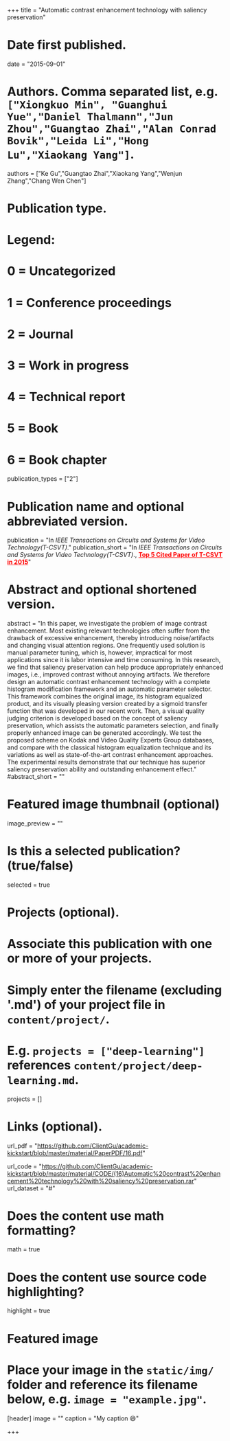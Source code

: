 +++
title = "Automatic contrast enhancement technology with saliency preservation"

# Date first published.
date = "2015-09-01"

# Authors. Comma separated list, e.g. `["Xiongkuo Min", "Guanghui Yue","Daniel Thalmann","Jun Zhou","Guangtao Zhai","Alan Conrad Bovik","Leida Li","Hong Lu","Xiaokang Yang"]`.
authors = ["Ke Gu","Guangtao Zhai","Xiaokang Yang","Wenjun Zhang","Chang Wen Chen"]
# Publication type.
# Legend:
# 0 = Uncategorized
# 1 = Conference proceedings
# 2 = Journal
# 3 = Work in progress
# 4 = Technical report
# 5 = Book
# 6 = Book chapter
publication_types = ["2"]

# Publication name and optional abbreviated version.
publication = "In *IEEE Transactions on Circuits and Systems for Video Technology(T-CSVT)*."
publication_short = "In *IEEE Transactions on Circuits and Systems for Video Technology(T-CSVT)*.,  <font color=#FF0000><u>**Top 5 Cited Paper of T-CSVT in 2015**</u></font>"

# Abstract and optional shortened version.
abstract = "In this paper, we investigate the problem of image contrast enhancement. Most existing relevant technologies often suffer from the drawback of excessive enhancement, thereby introducing noise/artifacts and changing visual attention regions. One frequently used solution is manual parameter tuning, which is, however, impractical for most applications since it is labor intensive and time consuming. In this research, we find that saliency preservation can help produce appropriately enhanced images, i.e., improved contrast without annoying artifacts. We therefore design an automatic contrast enhancement technology with a complete histogram modification framework and an automatic parameter selector. This framework combines the original image, its histogram equalized product, and its visually pleasing version created by a sigmoid transfer function that was developed in our recent work. Then, a visual quality judging criterion is developed based on the concept of saliency preservation, which assists the automatic parameters selection, and finally properly enhanced image can be generated accordingly. We test the proposed scheme on Kodak and Video Quality Experts Group databases, and compare with the classical histogram equalization technique and its variations as well as state-of-the-art contrast enhancement approaches. The experimental results demonstrate that our technique has superior saliency preservation ability and outstanding enhancement effect."
#abstract_short = ""

# Featured image thumbnail (optional)
image_preview = ""

# Is this a selected publication? (true/false)
selected = true

# Projects (optional).
#   Associate this publication with one or more of your projects.
#   Simply enter the filename (excluding '.md') of your project file in `content/project/`.
#   E.g. `projects = ["deep-learning"]` references `content/project/deep-learning.md`.
projects = []

# Links (optional).
url_pdf = "https://github.com/ClientGu/academic-kickstart/blob/master/material/PaperPDF/16.pdf"

url_code = "https://github.com/ClientGu/academic-kickstart/blob/master/material/CODE/(16)Automatic%20contrast%20enhancement%20technology%20with%20saliency%20preservation.rar"
url_dataset = "#"

# Does the content use math formatting?
math = true

# Does the content use source code highlighting?
highlight = true

# Featured image
# Place your image in the `static/img/` folder and reference its filename below, e.g. `image = "example.jpg"`.
[header]
image = ""
caption = "My caption 😄"

+++
